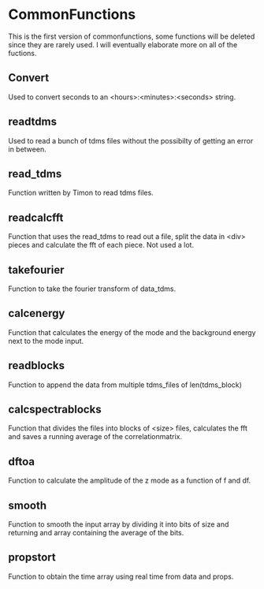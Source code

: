 # CommonFunctions

This is the first version of commonfunctions, some functions will be deleted since they are rarely used. I will eventually elaborate more on all of the fuctions.

## Convert
Used to convert seconds to an &lt;hours&gt;:&lt;minutes&gt;:&lt;seconds&gt; string.
  
## readtdms
Used to read a bunch of tdms files without the possibilty of getting an error in between.

## read_tdms
Function written by Timon to read tdms files.
  
## readcalcfft
Function that uses the read_tdms to read out a file, split the data in &lt;div&gt; pieces and calculate the fft of each piece. Not used a lot.
  
## takefourier
Function to take the fourier transform of data_tdms.
  
## calcenergy
Function that calculates the energy of the mode and the background energy next to the mode input.
  
## readblocks
Function to append the data from multiple tdms_files of len(tdms_block) 
  
## calcspectrablocks
Function that divides the files into blocks of &lt;size&gt; files, calculates the fft and saves a running average of the correlationmatrix.
  
## dftoa
Function to calculate the amplitude of the z mode as a function of f and df.
  
## smooth
Function to smooth the input array by dividing it into bits of size <binsize> and returning and array containing the average of the bits.
  
## propstort
Function to obtain the time array using real time from data and props.
